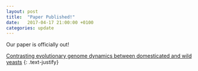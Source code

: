 ```yaml
---
layout: post
title:  "Paper Published!"
date:   2017-04-17 21:00:00 +0100
categories: update
---
```


Our paper is officially out!


[Contrasting evolutionary genome dynamics between domesticated and wild yeasts](https://www.nature.com/ng/journal/vaop/ncurrent/full/ng.3847.html)
{: .text-justify}
